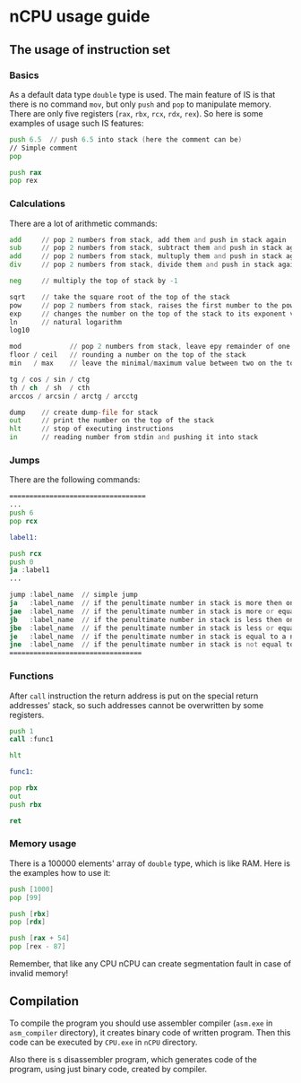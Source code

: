 # nCPU usage guide

## The usage of instruction set

### Basics

As a default data type `double` type is used. The main feature of IS is that there is no command `mov`, but only `push` and `pop` to manipulate memory. There are only five registers (`rax`, `rbx`, `rcx`, `rdx`, `rex`). So here is some examples of usage such IS features:

```asm
push 6.5  // push 6.5 into stack (here the comment can be)
// Simple comment
pop

push rax
pop rex
```

### Сalculations

There are a lot of arithmetic commands:

```asm
add     // pop 2 numbers from stack, add them and push in stack again
sub     // pop 2 numbers from stack, subtract them and push in stack again (top of stack is a subtrahend)
add     // pop 2 numbers from stack, multuply them and push in stack again
div     // pop 2 numbers from stack, divide them and push in stack again  (top of stack is a divider)

neg     // multiply the top of stack by -1

sqrt    // take the square root of the top of the stack
pow     // pop 2 numbers from stack, raises the first number to the power of the second 
exp     // changes the number on the top of the stack to its exponent value
ln      // natural logarithm
log10

mod            // pop 2 numbers from stack, leave еру remainder of one number from another
floor / ceil   // rounding a number on the top of the stack
min   / max    // leave the minimal/maximum value between two on the top of the stack

tg / cos / sin / ctg
th / ch  / sh  / cth
arccos / arcsin / arctg / arcctg

dump    // create dump-file for stack
out     // print the number on the top of the stack
hlt     // stop of executing instructions
in      // reading number from stdin and pushing it into stack
```

### Jumps

There are the following commands:

```asm
==================================
...
push 6
pop rcx

label1:

push rcx
push 0
ja :label1
...

jump :label_name  // simple jump
ja   :label_name  // if the penultimate number in stack is more then on the top
jae  :label_name  // if the penultimate number in stack is more or equal then on the top
jb   :label_name  // if the penultimate number in stack is less then on the top
jbe  :label_name  // if the penultimate number in stack is less or equal then on the top
je   :label_name  // if the penultimate number in stack is equal to a number on the top
jne  :label_name  // if the penultimate number in stack is not equal to a number on the top
=================================
```

### Functions

After `call` instruction the return address is put on the special return addresses' stack, so such addresses cannot be overwritten by some registers. 

```asm
push 1
call :func1

hlt

func1:

pop rbx
out
push rbx

ret
```

### Memory usage

There is a 100000 elements' array of `double` type, which is like RAM.
Here is the examples how to use it:

```asm
push [1000]
pop [99]

push [rbx]
pop [rdx]

push [rax + 54]
pop [rex - 87]
```

Remember, that like any CPU nCPU can create segmentation fault in case of invalid memory!


## Compilation

To compile the program you should use assembler compiler (`asm.exe` in `asm_compiler` directory), it creates binary code of written program. Then this code can be executed by `CPU.exe` in `nCPU` directory.

Also  there is s disassembler program, which generates code of the program, using just binary code, created by compiler.
